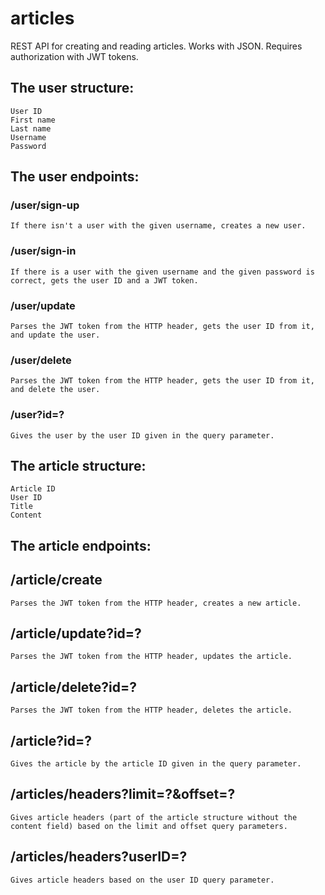 # articles

REST API for creating and reading articles. 
Works with JSON. 
Requires authorization with JWT tokens.

## The user structure:
    User ID
    First name
    Last name
    Username
    Password
  
## The user endpoints:
  ### /user/sign-up
    If there isn't a user with the given username, creates a new user.
  
  ### /user/sign-in
    If there is a user with the given username and the given password is correct, gets the user ID and a JWT token.
  
  ### /user/update
    Parses the JWT token from the HTTP header, gets the user ID from it, and update the user.
  
  ### /user/delete
    Parses the JWT token from the HTTP header, gets the user ID from it, and delete the user.
  
  ### /user?id=?
    Gives the user by the user ID given in the query parameter.
  

## The article structure:
    Article ID
    User ID
    Title
    Content

## The article endpoints:
  ## /article/create
    Parses the JWT token from the HTTP header, creates a new article.

  ## /article/update?id=?
    Parses the JWT token from the HTTP header, updates the article.

  ## /article/delete?id=?
    Parses the JWT token from the HTTP header, deletes the article.

  ## /article?id=?
    Gives the article by the article ID given in the query parameter.

  ## /articles/headers?limit=?&offset=?
    Gives article headers (part of the article structure without the content field) based on the limit and offset query parameters.

  ## /articles/headers?userID=?
    Gives article headers based on the user ID query parameter.
